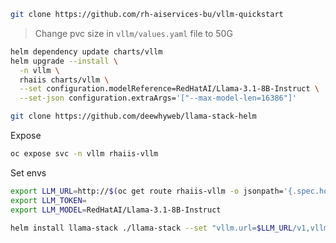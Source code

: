 ```bash
git clone https://github.com/rh-aiservices-bu/vllm-quickstart
```

> Change pvc size in `vllm/values.yaml` file to 50G

```bash
helm dependency update charts/vllm 
helm upgrade --install \
  -n vllm \
  rhaiis charts/vllm \
  --set configuration.modelReference=RedHatAI/Llama-3.1-8B-Instruct \
  --set-json configuration.extraArgs='["--max-model-len=16386"]'
```

```bash
git clone https://github.com/deewhyweb/llama-stack-helm
```

Expose

```bash
oc expose svc -n vllm rhaiis-vllm
```

Set envs

```bash
export LLM_URL=http://$(oc get route rhaiis-vllm -o jsonpath='{.spec.host}')
export LLM_TOKEN=
export LLM_MODEL=RedHatAI/Llama-3.1-8B-Instruct 
```

```bash
helm install llama-stack ./llama-stack --set "vllm.url=$LLM_URL/v1,vllm.apiKey=$LLM_TOKEN,vllm.inferenceModel=$LLM_MODEL"
```
